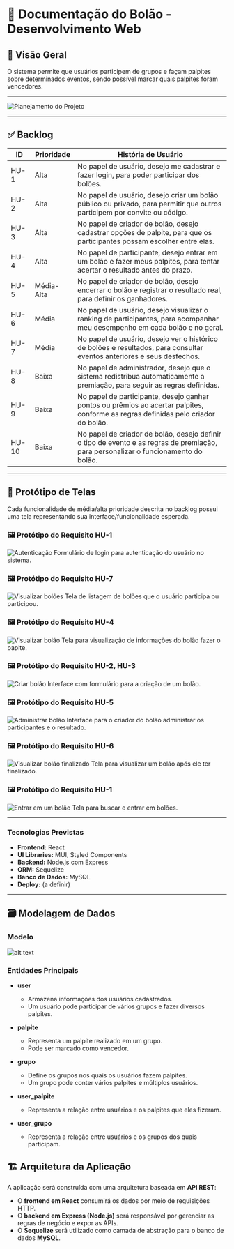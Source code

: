 # 📘 Documentação do Bolão - Desenvolvimento Web

## 🧾 Visão Geral

O sistema permite que usuários participem de grupos e façam palpites sobre determinados eventos, sendo possível marcar quais palpites foram vencedores.

---
![Planejamento do Projeto](./PMC.jpg)

---

## ✅ Backlog



| ID    | Prioridade   | História de Usuário                                                                                                                     |
|-------|--------------|------------------------------------------------------------------------------------------------------------------------------------------|
| HU-1  | Alta         | No papel de usuário, desejo me cadastrar e fazer login, para poder participar dos bolões.                                               |
| HU-2  | Alta         | No papel de usuário, desejo criar um bolão público ou privado, para permitir que outros participem por convite ou código.               |
| HU-3  | Alta         | No papel de criador de bolão, desejo cadastrar opções de palpite, para que os participantes possam escolher entre elas.                 |
| HU-4  | Alta         | No papel de participante, desejo entrar em um bolão e fazer meus palpites, para tentar acertar o resultado antes do prazo.              |
| HU-5  | Média-Alta   | No papel de criador de bolão, desejo encerrar o bolão e registrar o resultado real, para definir os ganhadores.                         |
| HU-6  | Média        | No papel de usuário, desejo visualizar o ranking de participantes, para acompanhar meu desempenho em cada bolão e no geral.             |
| HU-7  | Média        | No papel de usuário, desejo ver o histórico de bolões e resultados, para consultar eventos anteriores e seus desfechos.                 |
| HU-8  | Baixa        | No papel de administrador, desejo que o sistema redistribua automaticamente a premiação, para seguir as regras definidas.               |
| HU-9  | Baixa        | No papel de participante, desejo ganhar pontos ou prêmios ao acertar palpites, conforme as regras definidas pelo criador do bolão.       |
| HU-10 | Baixa        | No papel de criador de bolão, desejo definir o tipo de evento e as regras de premiação, para personalizar o funcionamento do bolão.     |


---

## 🎨 Protótipo de Telas

Cada funcionalidade de média/alta prioridade descrita no backlog possui uma tela representando sua interface/funcionalidade esperada.

### 🖼️ Protótipo do Requisito HU-1

![Autenticação](./Login.png)
Formulário de login para autenticação do usuário no sistema.

### 🖼️ Protótipo do Requisito HU-7

![Visualizar bolões](./meus_boloes.png)
Tela de listagem de bolões que o usuário participa ou participou.

### 🖼️ Protótipo do Requisito HU-4

![Visualizar bolão](./visualizar_bolao_em_andamento.png)
Tela para visualização de informações do bolão fazer o papite.

### 🖼️ Protótipo do Requisito HU-2, HU-3

![Criar bolão](./criar_bolao.png)
Interface com formulário para a criação de um bolão.

### 🖼️ Protótipo do Requisito HU-5

![Administrar bolão](./administrar_bolao.png)
Interface para o criador do bolão administrar os participantes e o resultado.

### 🖼️ Protótipo do Requisito HU-6

![Visualizar bolão finalizado](./visualizar_boloes_finalizados.png)
Tela para visualizar um bolão após ele ter finalizado.


### 🖼️ Protótipo do Requisito HU-1

![Entrar em um bolão](./entrar_bolao.png)
Tela para buscar e entrar em bolões.


---

### Tecnologias Previstas
- **Frontend:** React
- **UI Libraries:** MUI, Styled Components
- **Backend:** Node.js com Express
- **ORM:** Sequelize
- **Banco de Dados:** MySQL
- **Deploy:** (a definir)

---

## 🗃️ Modelagem de Dados

### Modelo 

![alt text](diagrama_dados.jpg)

### Entidades Principais

- **user**
  - Armazena informações dos usuários cadastrados.
  - Um usuário pode participar de vários grupos e fazer diversos palpites.

- **palpite**
  - Representa um palpite realizado em um grupo.
  - Pode ser marcado como vencedor.

- **grupo**
  - Define os grupos nos quais os usuários fazem palpites.
  - Um grupo pode conter vários palpites e múltiplos usuários.

- **user_palpite**
  - Representa a relação entre usuários e os palpites que eles fizeram.

- **user_grupo**
  - Representa a relação entre usuários e os grupos dos quais participam.

## 🏗️ Arquitetura da Aplicação

A aplicação será construída com uma arquitetura baseada em **API REST**:

- O **frontend em React** consumirá os dados por meio de requisições HTTP.
- O **backend em Express (Node.js)** será responsável por gerenciar as regras de negócio e expor as APIs.
- O **Sequelize** será utilizado como camada de abstração para o banco de dados **MySQL**.




